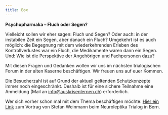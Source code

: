 ```yaml
---
title: Box
---
```


**Psychopharmaka – Fluch oder Segen?**

Vielleicht sollen wir eher sagen: Fluch und Segen? Oder auch: in der instabilen Zeit ein Segen, aber danach ein Fluch? Umgekehrt ist es auch möglich: die Begegnung mit dem wiederkehrenden Erleben des Kontrollverlustes war ein Fluch, die Medikamente waren dann ein Segen. Und: Wie ist die Perspektive der Angehörigen und Fachpersonen dazu? 

Mit diesen Fragen und Gedanken wollen wir uns im nächsten trialogischen Forum in der alten Kaserne beschäftigen. Wir freuen uns auf euer Kommen.

Die Besucherzahl ist auf Grund der aktuell geltenden Schutzkonzepte immer noch eingeschränkt. Deshalb ist für eine sichere Teilnahme eine Anmeldung (Mail an info@auskrisenlernen.ch) erforderlich.

Wer sich vorher schon mal mit dem Thema beschäftigen möchte: [Hier ein Link](https://www.youtube.com/watch?time_continue=4&v=fAZISdxajdg&feature=emb_logo) zum Vortrag von Stefan Weinmann beim Neuroleptika Trialog in Bern.


<!-- **Erste Welle vorbei – was lernen wir aus der Krise?**

Mit der Lockerung der Massnahmen gegen das Corona-Virus möchten wir einen Moment innehalten, um miteinander darüber zu sprechen, was die Krise für Auswirkungen auf unser Leben gehabt hat. Haben wir als Betroffene gemerkt, dass wir über mehr Resilienz verfügen, als wir gedacht hätten? Welche unserer Krisenbewältigungsstrategien haben sich bewährt, welche nicht? Was können wir aus der Bewältigung für unsere "individuellen" Krisen mitnehmen und wie hat sich die Krise auf das Miteinander in der Gesellschaft ausgewirkt?

Diesen und anderen Fragen möchten wir am

Donnerstag, 11. Juni 2020, 19-21 Uhr

nachgehen. Und zwar wieder vor Ort in der Alten Kaserne Winterthur. Wir werden uns dabei an die Richtlinien des BAG für öffentliche Veranstaltungen halten. Deshalb ist die Teilnehmerzahl beschränkt und eine Anmeldung an info@auskrisenlernen.ch ist erforderlich.

Wir freuen uns auf eure Teilnahme! -->

<!-- **Online-Trialog Donnerstag 14. Mai 2020 19.00 bis 21.00 (Zoom, Anmeldung über Newsletter)**

**ANGST** <br>
Schwierige Zeiten - Was macht die Angst mit mir? Und ich mit ihr? In den letzten Wochen war Angst
ein grosses Thema. Gesellschaftliche und persönliche Ängste wirkten in vielen von uns. Wie fühlt es
sich an? Was geschieht, wenn die Umgebung von Befürchtungen geprägt ist? Wie gehen wir mit
Angst um? Hat die Furcht mich im Griff oder kriege ich sie zu fassen und steuere ich mein Leben -
auch mit Ängsten - noch selbst? 

Wir freuen uns auf diesen Austausch mit euch. Melde dich untenstehend für den Newsletter an. Dort erhältst du die Zugangsdaten zum Online-Trialog und bei Bedarf weitere Informationen. -->

<!-- Aufgrund der Corona-Situation findet der nächste Recovery Trialog (14.5.20, Thema _Angst_) voraussichtlich online (über _Zoom_) statt. Falls doch wieder möglich, wie sonst in der Alten Kaserne Winterthur. Weitere Infos folgen.

Bitte informieren Sie sich hier auf der Webseite und/oder tragen Sie sich in den Newsletter ein, um auf dem neuesten Stand zu bleiben. -->